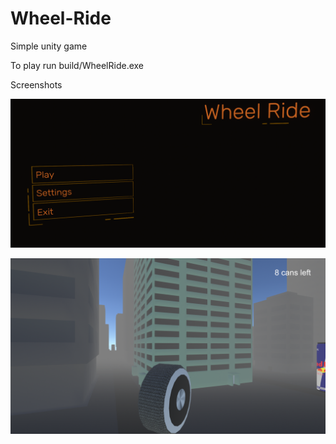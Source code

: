 # Wheel-Ride
Simple unity game

To play run build/WheelRide.exe

Screenshots

![MainMenuImg](/Screenshots/menu.png?raw=true "Main menu")

![LevelImg](/Screenshots/level.png?raw=true "Level")
